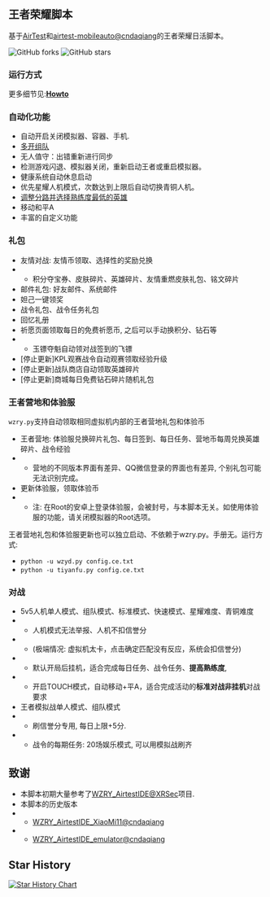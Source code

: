## 王者荣耀脚本

基于[AirTest](https://airtest.netease.com/)和[airtest-mobileauto@cndaqiang](https://github.com/cndaqiang/airtest_mobileauto)的王者荣耀日活脚本。

![GitHub forks](https://img.shields.io/github/forks/cndaqiang/WZRY?color=60c5ba&style=for-the-badge)
![GitHub stars](https://img.shields.io/github/stars/cndaqiang/WZRY?color=ffd700&style=for-the-badge)

### 运行方式

更多细节见:[**Howto**](howtorun.md)

### 自动化功能

* 自动开启关闭模拟器、容器、手机.
* [多开组队](https://github.com/cndaqiang/WZRY/issues/42#issuecomment-2418505810)
* 无人值守：出错重新进行同步
* 检测游戏闪退、模拟器关闭，重新启动王者或重启模拟器。
* 健康系统自动休息启动
* 优先星耀人机模式，次数达到上限后自动切换青铜人机。
* [调整分路并选择熟练度最低的英雄](https://github.com/cndaqiang/WZRY/issues/13#issuecomment-2205392546)
* 移动和平A
* 丰富的自定义功能




### 礼包

* 友情对战: 友情币领取、选择性的奖励兑换
* - 积分夺宝券、皮肤碎片、英雄碎片、友情重燃皮肤礼包、铭文碎片
* 邮件礼包: 好友邮件、系统邮件
* 妲己一键领奖
* 战令礼包、战令任务礼包
* 回忆礼册
* 祈愿页面领取每日的免费祈愿币, 之后可以手动换积分、钻石等
* - 玉镖夺魁自动领对战签到的飞镖
* [停止更新]KPL观赛战令自动观赛领取经验升级
* [停止更新]战队商店自动领取英雄碎片
* [停止更新]商城每日免费钻石碎片随机礼包

### 王者营地和体验服
`wzry.py`支持自动领取相同虚拟机内部的王者营地礼包和体验币
* 王者营地: 体验服兑换碎片礼包、每日签到、每日任务、营地币每周兑换英雄碎片、战令经验
* - 营地的不同版本界面有差异、QQ微信登录的界面也有差异, 个别礼包可能无法识别完成。
* 更新体验服，领取体验币
* - 注: 在Root的安卓上登录体验服，会被封号，与本脚本无关。如使用体验服的功能，请关闭模拟器的Root选项。

王者营地礼包和体验服更新也可以独立启动、不依赖于wzry.py。手册无。运行方式:
* `python -u wzyd.py config.ce.txt`
* `python -u tiyanfu.py config.ce.txt`


### 对战

* 5v5人机单人模式、组队模式、标准模式、快速模式、星耀难度、青铜难度
* - 人机模式无法举报、人机不扣信誉分
* - (极端情况: 虚拟机太卡，点击确定匹配没有反应，系统会扣信誉分)
* - 默认开局后挂机，适合完成每日任务、战令任务、**提高熟练度**,
* - 开启TOUCH模式，自动移动+平A，适合完成活动的**标准对战非挂机**对战要求
* 王者模拟战单人模式、组队模式
* - 刷信誉分专用, 每日上限+5分. 
* - 战令的每期任务: 20场娱乐模式, 可以用模拟战刷齐


## 致谢

* 本脚本初期大量参考了[WZRY_AirtestIDE@XRSec](https://github.com/XRSec/WZRY_AirtestIDE)项目.
* 本脚本的历史版本
* * [WZRY_AirtestIDE_XiaoMi11@cndaqiang](https://github.com/cndaqiang/WZRY_AirtestIDE_XiaoMi11)
* * [WZRY_AirtestIDE_emulator@cndaqiang](https://github.com/cndaqiang/WZRY_AirtestIDE_emulator)

## Star History

[![Star History Chart](https://api.star-history.com/svg?repos=cndaqiang/WZRY&type=Date)](https://star-history.com/#cndaqiang/WZRY&Date)

